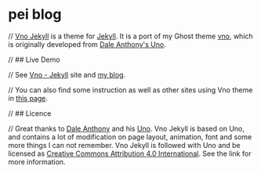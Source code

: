 # pei blog

// [Vno Jekyll](https://github.com/onevcat/vno-jekyll) is a theme for [Jekyll](http://jekyllrb.com). It is a port of my Ghost theme [vno](https://github.com/onevcat/vno), which is originally developed from [Dale Anthony's Uno](https://github.com/daleanthony/uno).

// ## Live Demo

// See [Vno - Jekyll](http://vno.onevcat.com) site and [my blog](http://onevcat.com).

// You can also find some instruction as well as other sites using Vno theme in [this page](http://vno.onevcat.com/2016/02/hello-world-vno/).

// ## Licence

// Great thanks to [Dale Anthony](https://github.com/daleanthony) and his [Uno](https://github.com/daleanthony/uno). Vno Jekyll is based on Uno, and contains a lot of modification on page layout, animation, font and some more things I can not remember. Vno Jekyll is followed with Uno and be licensed as [Creative Commons Attribution 4.0 International](http://creativecommons.org/licenses/by/4.0/). See the link for more information.
